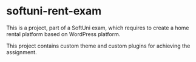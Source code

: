 # softuni-rent-exam

This is a project, part of a SoftUni exam, which requires to create a home rental platform based on WordPress platform.

This project contains custom theme and custom plugins for achieving the assignment.